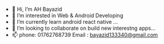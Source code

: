 - 👋 Hi, I’m AH Bayazid
- 👀 I’m interested in Web & Android Developing
- 🌱 I’m currently learn android react native ...
- 💞️ I’m looking to collaborate on build new interestng apps...
- 📫 phone: 01762768739
     Email : bayazid133340@gmail.com


